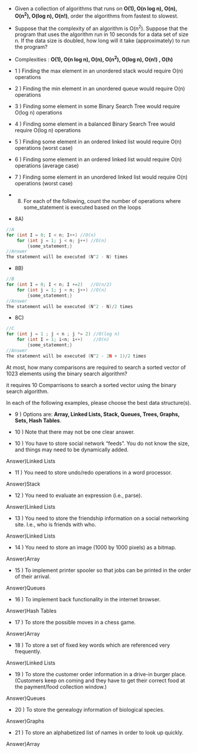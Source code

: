 - Given a collection of algorithms that runs on **O(1), O(n log n), O(n), O(n<sup>2</sup>), O(log n), O(n!)**, order the algorithms from fastest to slowest.
- Suppose that the complexity of an algorithm is O(n<sup>2</sup>). Suppose that the program that uses the algorithm run in 10 seconds for a data set of size n. If the data size is doubled, how long will it take (approximately) to run the program? 


- Complexities : **O(1), O(n log n), O(n), O(n<sup>2</sup>), O(log n), O(n!) , O(h)**
- 1 ) Finding the max element in an unordered stack would require O(n) operations
- 2 ) Finding the min element in an unordered queue would require O(n) operations
- 3 ) Finding some element in some Binary Search Tree would require O(log n) operations
- 4 ) Finding some element in a balanced Binary Search Tree would require O(log n) operations
- 5 ) Finding some element in an ordered linked list would require O(n) operations (worst case)
- 6 ) Finding some element in an ordered linked list would require O(n) operations (average case)
- 7 ) Finding some element in an unordered linked list would require O(n) operations (worst case)


- 8) For each of the following, count the number of operations where some_statement is executed based on the loops

- 8A)
```cpp
//A
for (int I = 0; I < n; I++) //O(n)
    for (int j = 1; j < n; j++) //O(n)
        {some_statement;}
//Answer
The statement will be executed (N^2 - N) times        
```
- 8B)
```cpp
//B
for (int I = 0; I < n; I +=2)   //O(n/2)
    for (int j = 1; j < n; j++) //O(n)
        {some_statement;}
//Answer        
The statement will be executed (N^2 - N)/2 times        
```

- 8C)
```cpp
//C
for (int j = 1 ; j < n ; j *= 2) //O(log n)
    for (int I = 1; i<n; i++)    //O(n)
        {some_statement;} 
//Answer        
The statement will be executed (N^2 - 2N + 1)/2 times      
```

At most, how many comparisons are required to search a sorted vector of 1023 elements using the binary
search algorithm?

it requires 10 Comparrisons to search a sorted vector using the binary search algorithm.

In each of the following examples, please choose the best data structure(s).
- 9 ) Options are: **Array, Linked Lists, Stack, Queues, Trees, Graphs, Sets, Hash Tables**. 
- 10 ) Note that there may not be one clear answer.

- 10 ) You have to store social network “feeds”. You do not know the size, and things may need to be dynamically added.

Answer)Linked Lists

- 11 ) You need to store undo/redo operations in a word processor.

Answer)Stack

- 12 ) You need to evaluate an expression (i.e., parse).

Answer)Linked Lists

- 13 ) You need to store the friendship information on a social networking site. I.e., who is friends with who.

Answer)Linked Lists

- 14 ) You need to store an image (1000 by 1000 pixels) as a bitmap.

Answer)Array

- 15 ) To implement printer spooler so that jobs can be printed in the order of their arrival.

Answer)Queues

- 16 ) To implement back functionality in the internet browser.

Answer)Hash Tables

- 17 ) To store the possible moves in a chess game.

Answer)Array

- 18 ) To store a set of fixed key words which are referenced very frequently.

Answer)Linked Lists

- 19 ) To store the customer order information in a drive-in burger place. (Customers keep on coming and they have to get their correct food at the payment/food collection window.)

Answer)Queues

- 20 ) To store the genealogy information of biological species.

Answer)Graphs

- 21 ) To store an alphabetized list of names in order to look up quickly.

Answer)Array

